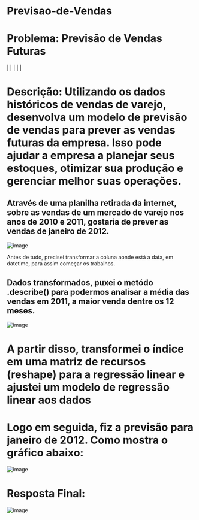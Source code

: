 # Previsao-de-Vendas
# Problema: Previsão de Vendas Futuras
|
|
|
|
|
# Descrição: Utilizando os dados históricos de vendas de varejo, desenvolva um modelo de previsão de vendas para prever as vendas futuras da empresa. Isso pode ajudar a empresa a planejar seus estoques, otimizar sua produção e gerenciar melhor suas operações.

## Através de uma planilha retirada da internet, sobre as vendas de um mercado de varejo nos anos de 2010 e 2011, gostaria de prever as vendas de janeiro de 2012.
![image](https://github.com/brunogboy/Previsao-de-Vendas/assets/165103663/c65cc6f2-2049-478a-80ca-fd4bec01661e)

 Antes de tudo, precisei transformar a coluna aonde está a data, em datetime, para assim começar os trabalhos.
## Dados transformados, puxei o metódo .describe() para podermos analisar a média das vendas em 2011, a maior venda dentre os 12 meses.
![image](https://github.com/brunogboy/Previsao-de-Vendas/assets/165103663/9be825b5-c26e-4800-96b8-848a8dfce52b)

# A partir disso, transformei o índice em uma matriz de recursos (reshape) para a regressão linear e ajustei um modelo de regressão linear aos dados
# Logo em seguida, fiz a previsão para janeiro de 2012. Como mostra o gráfico abaixo:
![image](https://github.com/brunogboy/Previsao-de-Vendas/assets/165103663/e6052e8a-32d6-46d0-9eac-3ea7c27baf51)

# Resposta Final:
![image](https://github.com/brunogboy/Previsao-de-Vendas/assets/165103663/d8a3f705-9190-4c5b-aab0-5a90806eb4f7)
